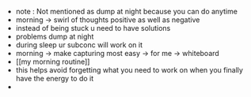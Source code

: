 - note : Not mentioned as dump at night because you can do anytime
- morning -> swirl of thoughts positive as well as negative
- instead of being stuck u need to have solutions
- problems dump at night
- during sleep ur subconc will work on it
- morning -> make capturing most easy -> for me -> whiteboard
- [[my morning routine]]
- this helps avoid forgetting what you need to work on when you finally have the energy to do it
-